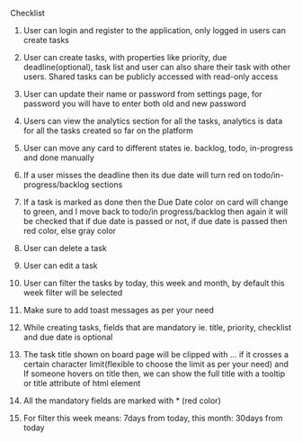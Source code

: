 
Checklist

1. User can login and register to the application, only logged in users can create tasks

2. User can create tasks, with properties like priority, due deadline(optional), task list and user can also share their task with other users. Shared tasks can be publicly accessed with read-only access

3. User can update their name or password from settings page, for password you will have to enter both old and new password

4. Users can view the analytics section for all the tasks, analytics is data for all the tasks created so far on the platform

5. User can move any card to different states ie. backlog, todo, in-progress and done manually

6. If a user misses the deadline then its due date will turn red on todo/in-progress/backlog sections

7. If a task is marked as done then the Due Date color on card will change to green, and I move back to todo/in progress/backlog then again it will be checked that if due date is passed or not, if due date is passed then red color, else gray color

8. User can delete a task

9. User can edit a task

10. User can filter the tasks by today, this week and month, by default this week filter will be selected

11. Make sure to add toast messages as per your need

12. While creating tasks, fields that are mandatory ie. title, priority, checklist and due date is optional

13. The task title shown on board page will be clipped with ... if it crosses a certain character limit(flexible to choose the limit as per your need) and If someone hovers on title then, we can show the full title with a tooltip or title attribute of html element

14. All the mandatory fields are marked with * (red color)

15. For filter this week means: 7days from today, this month: 30days from today

